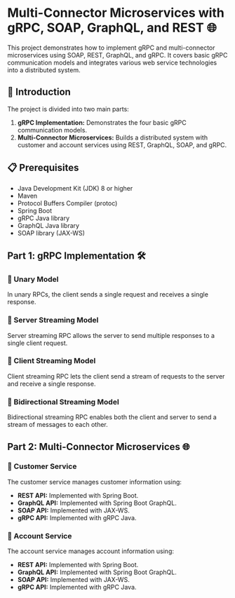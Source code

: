 # Multi-Connector Microservices with gRPC, SOAP, GraphQL, and REST 🌐

This project demonstrates how to implement gRPC and multi-connector microservices using SOAP, REST, GraphQL, and gRPC. It covers basic gRPC communication models and integrates various web service technologies into a distributed system.

## 📘 Introduction

The project is divided into two main parts:
1. **gRPC Implementation:** Demonstrates the four basic gRPC communication models.
2. **Multi-Connector Microservices:** Builds a distributed system with customer and account services using REST, GraphQL, SOAP, and gRPC.

## 📋 Prerequisites

- Java Development Kit (JDK) 8 or higher
- Maven
- Protocol Buffers Compiler (protoc)
- Spring Boot
- gRPC Java library
- GraphQL Java library
- SOAP library (JAX-WS)

## Part 1: gRPC Implementation 🛠️

### 🔹 Unary Model

In unary RPCs, the client sends a single request and receives a single response.

### 🔹 Server Streaming Model

Server streaming RPC allows the server to send multiple responses to a single client request.

### 🔹 Client Streaming Model

Client streaming RPC lets the client send a stream of requests to the server and receive a single response.

### 🔹 Bidirectional Streaming Model

Bidirectional streaming RPC enables both the client and server to send a stream of messages to each other.

## Part 2: Multi-Connector Microservices 🌐

### 👤 Customer Service

The customer service manages customer information using:
- **REST API:** Implemented with Spring Boot.
- **GraphQL API:** Implemented with Spring Boot GraphQL.
- **SOAP API:** Implemented with JAX-WS.
- **gRPC API:** Implemented with gRPC Java.

### 💼 Account Service

The account service manages account information using:
- **REST API:** Implemented with Spring Boot.
- **GraphQL API:** Implemented with Spring Boot GraphQL.
- **SOAP API:** Implemented with JAX-WS.
- **gRPC API:** Implemented with gRPC Java.
